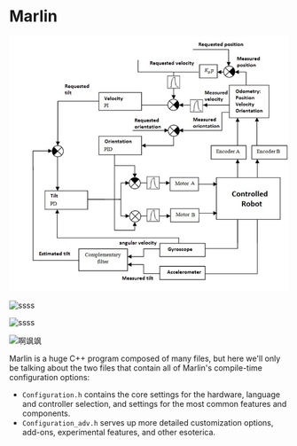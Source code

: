 # Marlin

![image-20200213151030103](https://github.com/Apex-yuan/BalanceCar/blob/cascade_pid/Datum/Controller.jpg?raw=true)

![ssss](https://github.com/Apex-yuan/mydocs/blob/master/source/Marlin/images/1565056497193.png)

![ssss](https://github.com/Apex-yuan/mydocs/blob/master/source/Marlin/images/1565056497193.png?raw=true)

![啊飒飒](https://blog.csdn.net/xiaoyuanwuhui/article/details/104265514?raw=true)

Marlin is a huge C++ program composed of many files, but here we'll only be talking about the two files that contain all of Marlin's compile-time configuration options:

- `Configuration.h` contains the core settings for the hardware, language and controller selection, and settings for the most common features and components.
- `Configuration_adv.h` serves up more detailed customization options, add-ons, experimental features, and other esoterica.

